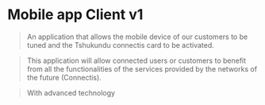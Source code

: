 # Mobile app Client v1

> An application that allows the mobile device of our customers to be tuned and the Tshukundu connectis card to be activated.

> This application will allow connected users or customers to benefit from all the functionalities of the services provided by the networks of the future (Connectis).

> With advanced technology
